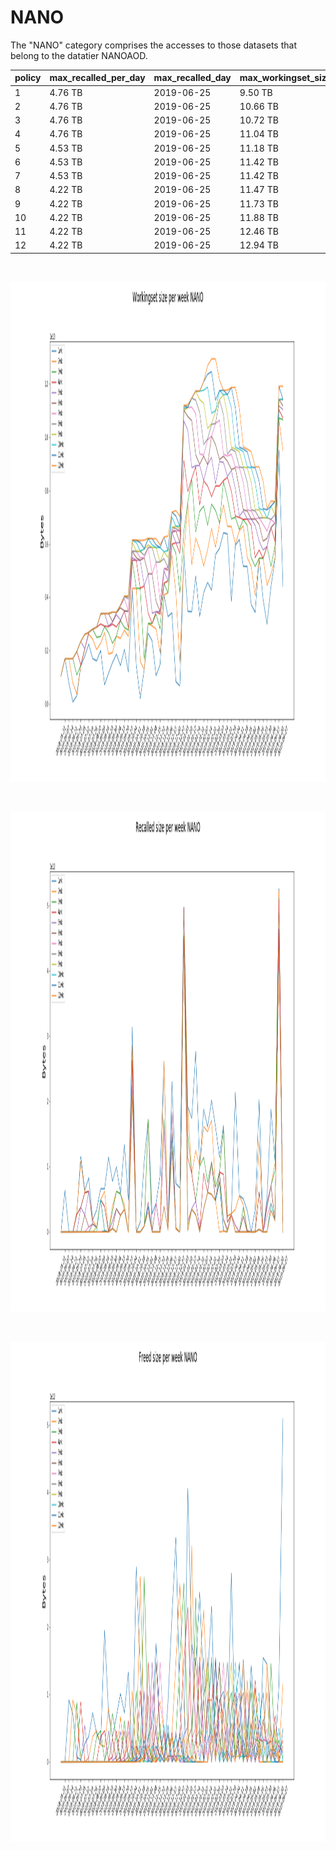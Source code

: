 # NANO

The "NANO" category comprises the accesses to those datasets that belong to the datatier NANOAOD.

policy |max_recalled_per_day |max_recalled_day |max_workingset_size |total_recalled |total_freed
-------|---------------------|-----------------|--------------------|---------------|-----------
1      | 4.76 TB             | 2019-06-25      | 9.50 TB            | 62.28 TB      | 58.92 TB  
2      | 4.76 TB             | 2019-06-25      | 10.66 TB           | 44.48 TB      | 36.67 TB  
3      | 4.76 TB             | 2019-06-25      | 10.72 TB           | 37.09 TB      | 28.13 TB  
4      | 4.76 TB             | 2019-06-25      | 11.04 TB           | 31.42 TB      | 22.39 TB  
5      | 4.53 TB             | 2019-06-25      | 11.18 TB           | 26.13 TB      | 17.06 TB  
6      | 4.53 TB             | 2019-06-25      | 11.42 TB           | 24.32 TB      | 15.48 TB  
7      | 4.53 TB             | 2019-06-25      | 11.42 TB           | 22.09 TB      | 13.27 TB  
8      | 4.22 TB             | 2019-06-25      | 11.47 TB           | 19.52 TB      | 10.79 TB  
9      | 4.22 TB             | 2019-06-25      | 11.73 TB           | 19.28 TB      | 10.67 TB  
10     | 4.22 TB             | 2019-06-25      | 11.88 TB           | 18.86 TB      | 10.32 TB  
11     | 4.22 TB             | 2019-06-25      | 12.46 TB           | 18.26 TB      | 10.21 TB  
12     | 4.22 TB             | 2019-06-25      | 12.94 TB           | 17.20 TB      | 8.68 TB  

<br>
<p><img src="figures/Workingset_size_per_week_NANO.png" alt="Submission Infrastructure logo" width="16000" height="800"></p>
<br>
<p><img src="figures/Recalled_size_per_week_NANO.png" alt="Submission Infrastructure logo" width="16000" height="800"></p>
<br>
<p><img src="figures/Freed_size_per_week_NANO.png" alt="Submission Infrastructure logo" width="16000" height="800"></p>
